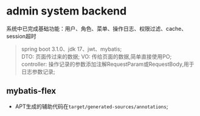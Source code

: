 # admin system backend

系统中已完成基础功能：用户、角色、菜单、操作日志、权限过滤、cache、session超时

> spring boot 3.1.0、jdk 17、jwt、mybatis;  
> DTO: 页面传过来的数据; VO: 传给页面的数据,简单直接使用PO;   
> controller: 操作记录的参数添加注解RequestParam或RequestBody,用于日志参数记录;

## mybatis-flex

* APT生成的辅助代码在`target/generated-sources/annotations`;

